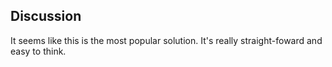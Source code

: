 ## Discussion

It seems like this is the most popular solution.
It's really straight-foward and easy to think.